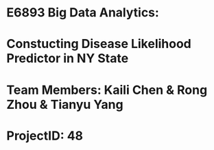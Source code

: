 # E6893 Big Data Analytics:

# Constucting Disease Likelihood Predictor in NY State

# Team Members: Kaili Chen & Rong Zhou & Tianyu Yang

# ProjectID: 48
